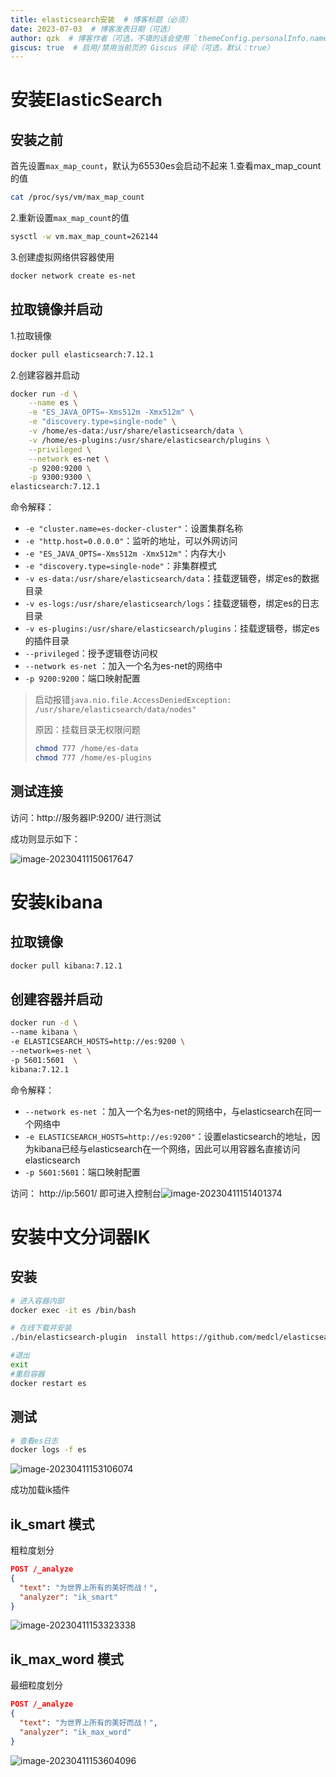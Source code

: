 ```yaml
---
title: elasticsearch安装  # 博客标题（必须）
date: 2023-07-03  # 博客发表日期（可选）
author: qzk  # 博客作者（可选，不填的话会使用 `themeConfig.personalInfo.name`）
giscus: true  # 启用/禁用当前页的 Giscus 评论（可选，默认：true）
---
```



# 安装ElasticSearch

## 安装之前

首先设置`max_map_count`，默认为65530es会启动不起来
1.查看max_map_count的值

```sh
cat /proc/sys/vm/max_map_count
```

2.重新设置`max_map_count`的值

```sh
sysctl -w vm.max_map_count=262144
```

3.创建虚拟网络供容器使用

```sh
docker network create es-net
```

## 拉取镜像并启动

1.拉取镜像

```sh
docker pull elasticsearch:7.12.1
```

2.创建容器并启动

```sh
docker run -d \
    --name es \
    -e "ES_JAVA_OPTS=-Xms512m -Xmx512m" \
    -e "discovery.type=single-node" \
    -v /home/es-data:/usr/share/elasticsearch/data \
    -v /home/es-plugins:/usr/share/elasticsearch/plugins \
    --privileged \
    --network es-net \
    -p 9200:9200 \
    -p 9300:9300 \
elasticsearch:7.12.1
```

命令解释：

- `-e "cluster.name=es-docker-cluster"`：设置集群名称
- `-e "http.host=0.0.0.0"`：监听的地址，可以外网访问
- `-e "ES_JAVA_OPTS=-Xms512m -Xmx512m"`：内存大小
- `-e "discovery.type=single-node"`：非集群模式
- `-v es-data:/usr/share/elasticsearch/data`：挂载逻辑卷，绑定es的数据目录
- `-v es-logs:/usr/share/elasticsearch/logs`：挂载逻辑卷，绑定es的日志目录
- `-v es-plugins:/usr/share/elasticsearch/plugins`：挂载逻辑卷，绑定es的插件目录
- `--privileged`：授予逻辑卷访问权
- `--network es-net` ：加入一个名为es-net的网络中
- `-p 9200:9200`：端口映射配置

> 启动报错`java.nio.file.AccessDeniedException: /usr/share/elasticsearch/data/nodes"`
>
> 原因：挂载目录无权限问题
>
> ```sh
> chmod 777 /home/es-data
> chmod 777 /home/es-plugins
> ```

## 测试连接

访问：http://服务器IP:9200/ 进行测试

成功则显示如下：

![image-20230411150617647](/images/posts/article-img/202304111506758.png)

# 安装kibana

## 拉取镜像

```sh
docker pull kibana:7.12.1
```

## 创建容器并启动

```sh
docker run -d \
--name kibana \
-e ELASTICSEARCH_HOSTS=http://es:9200 \
--network=es-net \
-p 5601:5601  \
kibana:7.12.1
```

命令解释：

- `--network es-net` ：加入一个名为es-net的网络中，与elasticsearch在同一个网络中
- `-e ELASTICSEARCH_HOSTS=http://es:9200"`：设置elasticsearch的地址，因为kibana已经与elasticsearch在一个网络，因此可以用容器名直接访问elasticsearch
- `-p 5601:5601`：端口映射配置

访问： http://ip:5601/ 即可进入控制台![image-20230411151401374](/images/posts/article-img/202304111514410.png)

# 安装中文分词器IK

## 安装

```sh
# 进入容器内部
docker exec -it es /bin/bash

# 在线下载并安装
./bin/elasticsearch-plugin  install https://github.com/medcl/elasticsearch-analysis-ik/releases/download/v7.12.1/elasticsearch-analysis-ik-7.12.1.zip

#退出
exit
#重启容器
docker restart es
```

## 测试

```sh
# 查看es日志
docker logs -f es
```

![image-20230411153106074](/images/posts/article-img/202304111531114.png)

成功加载ik插件

## ik_smart 模式

粗粒度划分

```json
POST /_analyze
{
  "text": "为世界上所有的美好而战！",
  "analyzer": "ik_smart"
}
```

![image-20230411153323338](/images/posts/article-img/202304111533375.png)



## ik_max_word 模式

最细粒度划分

```json
POST /_analyze
{
  "text": "为世界上所有的美好而战！",
  "analyzer": "ik_max_word"
}
```

![image-20230411153604096](/images/posts/article-img/202304111536133.png)